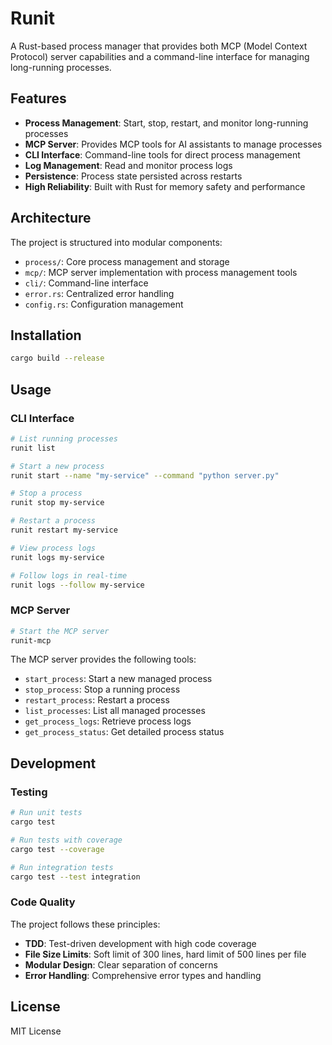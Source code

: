 # Runit

A Rust-based process manager that provides both MCP (Model Context Protocol) server capabilities and a command-line interface for managing long-running processes.

## Features

- **Process Management**: Start, stop, restart, and monitor long-running processes
- **MCP Server**: Provides MCP tools for AI assistants to manage processes
- **CLI Interface**: Command-line tools for direct process management
- **Log Management**: Read and monitor process logs
- **Persistence**: Process state persisted across restarts
- **High Reliability**: Built with Rust for memory safety and performance

## Architecture

The project is structured into modular components:

- `process/`: Core process management and storage
- `mcp/`: MCP server implementation with process management tools
- `cli/`: Command-line interface
- `error.rs`: Centralized error handling
- `config.rs`: Configuration management

## Installation

```bash
cargo build --release
```

## Usage

### CLI Interface

```bash
# List running processes
runit list

# Start a new process
runit start --name "my-service" --command "python server.py"

# Stop a process
runit stop my-service

# Restart a process
runit restart my-service

# View process logs
runit logs my-service

# Follow logs in real-time
runit logs --follow my-service
```

### MCP Server

```bash
# Start the MCP server
runit-mcp
```

The MCP server provides the following tools:
- `start_process`: Start a new managed process
- `stop_process`: Stop a running process
- `restart_process`: Restart a process
- `list_processes`: List all managed processes
- `get_process_logs`: Retrieve process logs
- `get_process_status`: Get detailed process status

## Development

### Testing

```bash
# Run unit tests
cargo test

# Run tests with coverage
cargo test --coverage

# Run integration tests
cargo test --test integration
```

### Code Quality

The project follows these principles:
- **TDD**: Test-driven development with high code coverage
- **File Size Limits**: Soft limit of 300 lines, hard limit of 500 lines per file
- **Modular Design**: Clear separation of concerns
- **Error Handling**: Comprehensive error types and handling

## License

MIT License